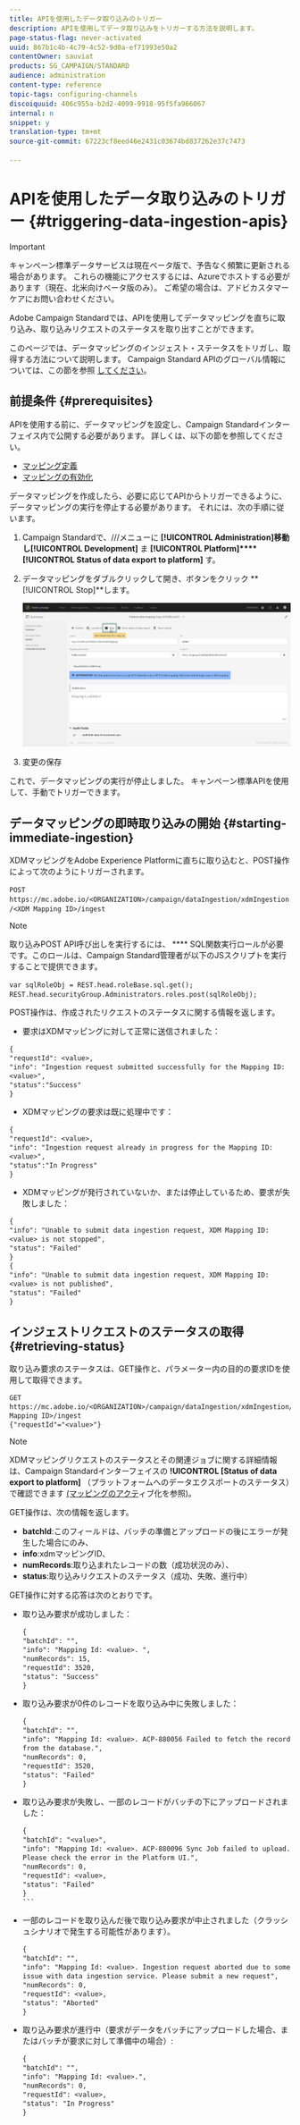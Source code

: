 ```yaml
---
title: APIを使用したデータ取り込みのトリガー
description: APIを使用してデータ取り込みをトリガーする方法を説明します。
page-status-flag: never-activated
uuid: 867b1c4b-4c79-4c52-9d0a-ef71993e50a2
contentOwner: sauviat
products: SG_CAMPAIGN/STANDARD
audience: administration
content-type: reference
topic-tags: configuring-channels
discoiquuid: 406c955a-b2d2-4099-9918-95f5fa966067
internal: n
snippet: y
translation-type: tm+mt
source-git-commit: 67223cf8eed46e2431c03674bd837262e37c7473

---
```



# APIを使用したデータ取り込みのトリガー {#triggering-data-ingestion-apis}

>[!IMPORTANT]
>
>キャンペーン標準データサービスは現在ベータ版で、予告なく頻繁に更新される場合があります。 これらの機能にアクセスするには、Azureでホストする必要があります（現在、北米向けベータ版のみ）。 ご希望の場合は、アドビカスタマーケアにお問い合わせください。

Adobe Campaign Standardでは、APIを使用してデータマッピングを直ちに取り込み、取り込みリクエストのステータスを取り出すことができます。

このページでは、データマッピングのインジェスト・ステータスをトリガし、取得する方法について説明します。 Campaign Standard APIのグローバル情報については、この節を参照 [してください](../../api/using/about-campaign-standard-apis.md)。

## 前提条件 {#prerequisites}

APIを使用する前に、データマッピングを設定し、Campaign Standardインターフェイス内で公開する必要があります。 詳しくは、以下の節を参照してください。

* [マッピング定義](../../administration/using/aep-mapping-definition.md)
* [マッピングの有効化](../../administration/using/aep-mapping-activation.md)

データマッピングを作成したら、必要に応じてAPIからトリガーできるように、データマッピングの実行を停止する必要があります。 それには、次の手順に従います。

1. Campaign Standardで、///メニューに **[!UICONTROL Administration]**移動し**[!UICONTROL Development]** ま **[!UICONTROL Platform]****[!UICONTROL Status of data export to platform]** す。

1. データマッピングをダブルクリックして開き、ボタンをクリック **[!UICONTROL Stop]**します。

   ![](assets/aep_datamapping_stop.png)

1. 変更の保存

これで、データマッピングの実行が停止しました。 キャンペーン標準APIを使用して、手動でトリガーできます。

## データマッピングの即時取り込みの開始 {#starting-immediate-ingestion}

XDMマッピングをAdobe Experience Platformに直ちに取り込むと、POST操作によって次のようにトリガーされます。

`POST https://mc.adobe.io/<ORGANIZATION>/campaign/dataIngestion/xdmIngestion/<XDM Mapping ID>/ingest`

>[!NOTE]
>
>取り込みPOST API呼び出しを実行するには、 **** SQL関数実行ロールが必要です。このロールは、Campaign Standard管理者が以下のJSスクリプトを実行することで提供できます。
>
>`var sqlRoleObj = REST.head.roleBase.sql.get();
REST.head.securityGroup.Administrators.roles.post(sqlRoleObj);`

POST操作は、作成されたリクエストのステータスに関する情報を返します。

* 要求はXDMマッピングに対して正常に送信されました：

```
{
"requestId": <value>,
"info": "Ingestion request submitted successfully for the Mapping ID: <value>",
"status":"Success"
}
```

* XDMマッピングの要求は既に処理中です：

```
{
"requestId": <value>,
"info": "Ingestion request already in progress for the Mapping ID: <value>",
"status":"In Progress"
}
```

* XDMマッピングが発行されていないか、または停止しているため、要求が失敗しました：

```
{
"info": "Unable to submit data ingestion request, XDM Mapping ID: <value> is not stopped",
"status": "Failed"
}
{
"info": "Unable to submit data ingestion request, XDM Mapping ID: <value> is not published",
"status": "Failed"
}
```

## インジェストリクエストのステータスの取得 {#retrieving-status}

取り込み要求のステータスは、GET操作と、パラメーター内の目的の要求IDを使用して取得できます。

```
GET https://mc.adobe.io/<ORGANIZATION>/campaign/dataIngestion/xdmIngestion/<XDM Mapping ID>/ingest
{"requestId"="<value>"}
```

>[!NOTE]
XDMマッピングリクエストのステータスとその関連ジョブに関する詳細情報は、Campaign Standardインターフェイスの **!UICONTROL [Status of data export to platform]** （プラットフォームへのデータエクスポートのステータス）で確認できます [(マッピングのアクテ](../../administration/using/aep-mapping-activation.md)ィブ化を参照)。

GET操作は、次の情報を返します。

* **batchId**:このフィールドは、バッチの準備とアップロードの後にエラーが発生した場合にのみ、
* **info**:xdmマッピングID、
* **numRecords**:取り込まれたレコードの数（成功状況のみ）、
* **status**:取り込みリクエストのステータス（成功、失敗、進行中）

GET操作に対する応答は次のとおりです。

* 取り込み要求が成功しました：

   ```
   {
   "batchId": "",
   "info": "Mapping Id: <value>. ",
   "numRecords": 15,
   "requestId": 3520,
   "status": "Success"
   }
   ````

* 取り込み要求が0件のレコードを取り込み中に失敗しました：

   ```
   {
   "batchId": "",
   "info": "Mapping Id: <value>. ACP-880056 Failed to fetch the record from the database.",
   "numRecords": 0,
   "requestId": 3520,
   "status": "Failed"
   }
   ```

* 取り込み要求が失敗し、一部のレコードがバッチの下にアップロードされました：

   ````
   {
   "batchId": "<value>",
   "info": "Mapping Id: <value>. ACP-880096 Sync Job failed to upload. Please check the error in the Platform UI.",
   "numRecords": 0,
   "requestId": <value>,
   "status": "Failed"
   }
   ```
   
* 一部のレコードを取り込んだ後で取り込み要求が中止されました（クラッシュシナリオで発生する可能性があります）。

   ```
   {
   "batchId": "",
   "info": "Mapping Id: <value>. Ingestion request aborted due to some issue with data ingestion service. Please submit a new request",
   "numRecords": 0,
   "requestId": <value>,
   "status": "Aborted"
   }
   ```

* 取り込み要求が進行中（要求がデータをバッチにアップロードした場合、またはバッチが要求に対して準備中の場合）:

   ```
   {
   "batchId": "",
   "info": "Mapping Id: <value>.",
   "numRecords": 0,
   "requestId": <value>,
   "status": "In Progress"
   }
   ```
